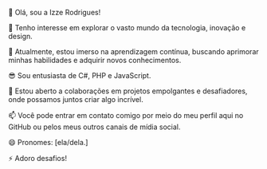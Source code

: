 👋 Olá, sou a Izze Rodrigues!

👀 Tenho interesse em explorar o vasto mundo da tecnologia, inovação e design.

🌱 Atualmente, estou imerso na aprendizagem contínua, buscando aprimorar minhas habilidades e adquirir novos conhecimentos.

😎 Sou entusiasta de C#, PHP e JavaScript.

💞️ Estou aberto a colaborações em projetos empolgantes e desafiadores, onde possamos juntos criar algo incrível.

📫 Você pode entrar em contato comigo por meio do meu perfil aqui no GitHub ou pelos meus outros canais de mídia social.

😄 Pronomes: [ela/dela.]

⚡ Adoro desafios!

